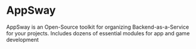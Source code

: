 # AppSway
AppSway is an Open-Source toolkit for organizing Backend-as-a-Service for your projects. Includes dozens of essential modules for app and game development
